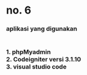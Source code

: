<h1>no. 6</h1>
<h3>aplikasi yang digunakan<h3><br>
1. phpMyadmin<br>
2. Codeigniter versi 3.1.10<br>
3. visual studio code<br>

